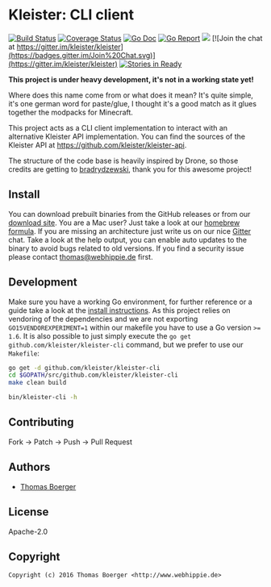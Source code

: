 # Kleister: CLI client

[![Build Status](http://github.dronehippie.de/api/badges/kleister/kleister-cli/status.svg)](http://github.dronehippie.de/kleister/kleister-cli)
[![Coverage Status](http://coverage.dronehippie.de/badges/kleister/kleister-cli/coverage.svg)](http://coverage.dronehippie.de/kleister/kleister-cli)
[![Go Doc](https://godoc.org/github.com/kleister/kleister-cli?status.svg)](http://godoc.org/github.com/kleister/kleister-cli)
[![Go Report](http://goreportcard.com/badge/github.com/kleister/kleister-cli)](http://goreportcard.com/report/github.com/kleister/kleister-cli)
[![](https://images.microbadger.com/badges/image/kleister/kleister-cli.svg)](http://microbadger.com/images/kleister/kleister-cli "Get your own image badge on microbadger.com")
[![Join the chat at https://gitter.im/kleister/kleister](https://badges.gitter.im/Join%20Chat.svg)](https://gitter.im/kleister/kleister)
[![Stories in Ready](https://badge.waffle.io/kleister/kleister-api.svg?label=ready&title=Ready)](http://waffle.io/kleister/kleister-api)

**This project is under heavy development, it's not in a working state yet!**

Where does this name come from or what does it mean? It's quite simple, it's one
german word for paste/glue, I thought it's a good match as it glues together the
modpacks for Minecraft.

This project acts as a CLI client implementation to interact with an
alternative Kleister API implementation. You can find the sources of the Kleister
API at https://github.com/kleister/kleister-api.

The structure of the code base is heavily inspired by Drone, so those credits
are getting to [bradrydzewski](https://github.com/bradrydzewski), thank you for
this awesome project!


## Install

You can download prebuilt binaries from the GitHub releases or from our
[download site](http://dl.webhippie.de/kleister-cli). You are a Mac user? Just take
a look at our [homebrew formula](https://github.com/kleister/homebrew-kleister).
If you are missing an architecture just write us on our nice
[Gitter](https://gitter.im/kleister/kleister-api) chat. Take a look at the help
output, you can enable auto updates to the binary to avoid bugs related to old
versions. If you find a security issue please contact thomas@webhippie.de first.


## Development

Make sure you have a working Go environment, for further reference or a guide
take a look at the [install instructions](http://golang.org/doc/install.html).
As this project relies on vendoring of the dependencies and we are not
exporting `GO15VENDOREXPERIMENT=1` within our makefile you have to use a Go
version `>= 1.6`. It is also possible to just simply execute the
`go get github.com/kleister/kleister-cli` command, but we prefer to use our
`Makefile`:

```bash
go get -d github.com/kleister/kleister-cli
cd $GOPATH/src/github.com/kleister/kleister-cli
make clean build

bin/kleister-cli -h
```


## Contributing

Fork -> Patch -> Push -> Pull Request


## Authors

* [Thomas Boerger](https://github.com/tboerger)


## License

Apache-2.0


## Copyright

```
Copyright (c) 2016 Thomas Boerger <http://www.webhippie.de>
```
